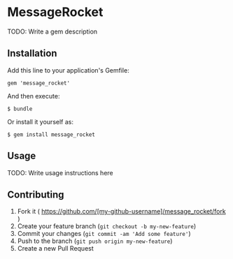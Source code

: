 # MessageRocket

TODO: Write a gem description

## Installation

Add this line to your application's Gemfile:

    gem 'message_rocket'

And then execute:

    $ bundle

Or install it yourself as:

    $ gem install message_rocket

## Usage

TODO: Write usage instructions here

## Contributing

1. Fork it ( https://github.com/[my-github-username]/message_rocket/fork )
2. Create your feature branch (`git checkout -b my-new-feature`)
3. Commit your changes (`git commit -am 'Add some feature'`)
4. Push to the branch (`git push origin my-new-feature`)
5. Create a new Pull Request
